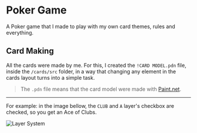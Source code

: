# Poker Game

A Poker game that I made to play with my own card themes, rules and everything.

## Card Making

All the cards were made by me. For this, I created the ``!CARD MODEL.pdn`` file, inside the ``/cards/src`` folder, in a way that changing any element in the cards layout turns into a simple task.

> The ``.pdn`` file means that the card model were made with [Paint.net](https://www.getpaint.net/).

___
For example: in the image bellow, the `CLUB` and `A` layer's checkbox are checked, so you get an Ace of Clubs.

![Layer System](./readme/layerSystem.png "Layer System")

